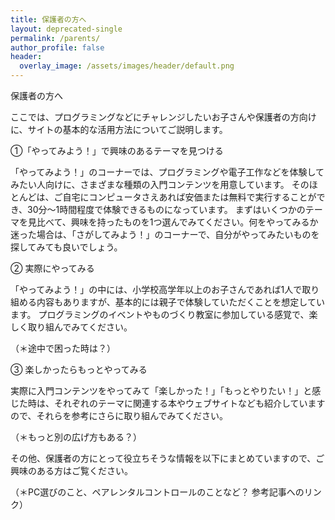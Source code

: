 ```yaml
---
title: 保護者の方へ
layout: deprecated-single
permalink: /parents/
author_profile: false
header:
  overlay_image: /assets/images/header/default.png
---
```

保護者の方へ

ここでは、プログラミングなどにチャレンジしたいお子さんや保護者の方向けに、サイトの基本的な活用方法についてご説明します。

①「やってみよう！」で興味のあるテーマを見つける

「やってみよう！」のコーナーでは、プログラミングや電子工作などを体験してみたい人向けに、さまざまな種類の入門コンテンツを用意しています。
そのほとんどは、ご自宅にコンピュータさえあれば安価または無料で実行することができ、30分〜1時間程度で体験できるものになっています。
まずはいくつかのテーマを見比べて、興味を持ったものを1つ選んでみてください。何をやってみるか迷った場合は、「さがしてみよう！」のコーナーで、自分がやってみたいものを探してみても良いでしょう。

② 実際にやってみる

「やってみよう！」の中には、小学校高学年以上のお子さんであれば1人で取り組める内容もありますが、基本的には親子で体験していただくことを想定しています。
プログラミングのイベントやものづくり教室に参加している感覚で、楽しく取り組んでみてください。

（＊途中で困った時は？）

③ 楽しかったらもっとやってみる

実際に入門コンテンツをやってみて「楽しかった！」「もっとやりたい！」と感じた時は、それぞれのテーマに関連する本やウェブサイトなども紹介していますので、それらを参考にさらに取り組んでみてください。

（＊もっと別の広げ方もある？）

その他、保護者の方にとって役立ちそうな情報を以下にまとめていますので、ご興味のある方はご覧ください。

（＊PC選びのこと、ペアレンタルコントロールのことなど？ 参考記事へのリンク）